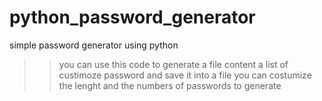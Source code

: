 # python_password_generator
simple password generator using python

>> you can use this code to generate a file content a list of custimoze password and save it into a file
>> you can costumize the lenght and the numbers of passwords to generate 
